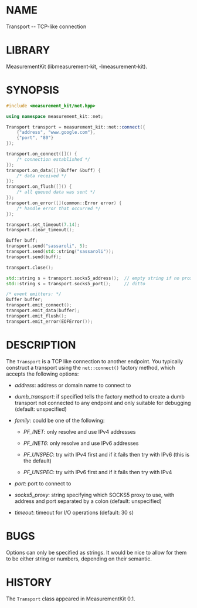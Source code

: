 # NAME
Transport -- TCP-like connection

# LIBRARY
MeasurementKit (libmeasurement-kit, -lmeasurement-kit).

# SYNOPSIS
```C++
#include <measurement_kit/net.hpp>

using namespace measurement_kit::net;

Transport transport = measurement_kit::net::connect({
    {"address", "www.google.com"},
    {"port", "80"}
});

transport.on_connect([]() {
    /* connection established */
});
transport.on_data([](Buffer &buff) {
    /* data received */
});
transport.on_flush([]() {
    /* all queued data was sent */
});
transport.on_error([](common::Error error) {
    /* handle error that occurred */
});

transport.set_timeout(7.14);
transport.clear_timeout();

Buffer buff;
transport.send("sassaroli", 5);
transport.send(std::string("sassaroli"));
transport.send(buff);

transport.close();

std::string s = transport.socks5_address();  // empty string if no proxy
std::string s = transport.socks5_port();     // ditto

/* event emitters: */
Buffer buffer;
transport.emit_connect();
transport.emit_data(buffer);
transport.emit_flush();
transport.emit_error(EOFError());
```

# DESCRIPTION

The `Transport` is a TCP like connection to another endpoint. You typically
construct a transport using the `net::connect()` factory method, which accepts
the following options:

- *address*: address or domain name to connect to

- *dumb_transport*: if specified tells the factory method to create a dumb
transport not connected to any endpoint and only suitable for debugging (default:
unspecified)

- *family*: could be one of the following:

    - *PF_INET*: only resolve and use IPv4 addresses

    - *PF_INET6*: only resolve and use IPv6 addresses

    - *PF_UNSPEC*: try with IPv4 first and if it fails then try with IPv6
      (this is the default)

    - *PF_UNSPEC*: try with IPv6 first and if it fails then try with IPv4

- *port*: port to connect to

- *socks5_proxy*: string specifying which SOCKS5 proxy to use, with
address and port separated by a colon (default: unspecified)

- *timeout*: timeout for I/O operations (default: 30 s)

# BUGS

Options can only be specified as strings. It would be nice to allow for them
to be either string or numbers, depending on their semantic.

# HISTORY

The `Transport` class appeared in MeasurementKit 0.1.
